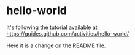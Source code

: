 # hello-world
It's following the tutorial available at https://guides.github.com/activities/hello-world/

Here it is a change on the README file.
